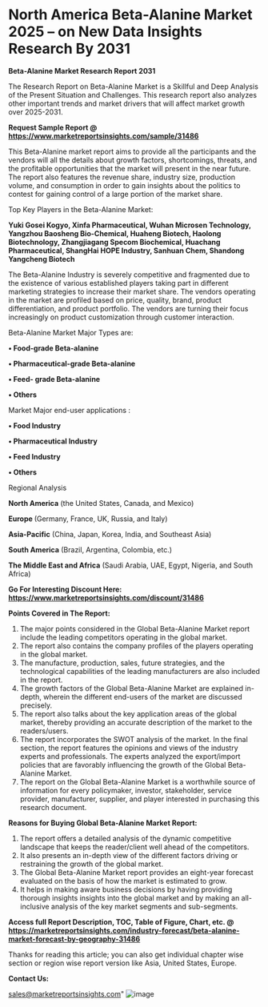  # North America Beta-Alanine Market 2025 – on New Data Insights Research By 2031

<strong>Beta-Alanine Market Research Report 2031</strong>

The Research Report on Beta-Alanine Market is a Skillful and Deep Analysis of the Present Situation and Challenges. This research report also analyzes other important trends and market drivers that will affect market growth over 2025-2031.

<strong>Request Sample Report @ <a href=https://www.marketreportsinsights.com/sample/31486>https://www.marketreportsinsights.com/sample/31486</a></strong>

This Beta-Alanine market report aims to provide all the participants and the vendors will all the details about growth factors, shortcomings, threats, and the profitable opportunities that the market will present in the near future. The report also features the revenue share, industry size, production volume, and consumption in order to gain insights about the politics to contest for gaining control of a large portion of the market share.

Top Key Players in the Beta-Alanine Market:

<strong>Yuki Gosei Kogyo, Xinfa Pharmaceutical, Wuhan Microsen Technology, Yangzhou Baosheng Bio-Chemical, Huaheng Biotech, Haolong Biotechnology, Zhangjiagang Specom Biochemical, Huachang Pharmaceutical, ShangHai HOPE Industry, Sanhuan Chem, Shandong Yangcheng Biotech</strong>

The Beta-Alanine Industry is severely competitive and fragmented due to the existence of various established players taking part in different marketing strategies to increase their market share. The vendors operating in the market are profiled based on price, quality, brand, product differentiation, and product portfolio. The vendors are turning their focus increasingly on product customization through customer interaction.

Beta-Alanine Market Major Types are:

<strong>• Food-grade Beta-alanine

• Pharmaceutical-grade Beta-alanine

• Feed- grade Beta-alanine

• Others</strong>

Market Major end-user applications :

<strong>• Food Industry

• Pharmaceutical Industry

• Feed Industry

• Others</strong>

Regional Analysis

</u><strong><b>North America</b></strong> (the United States, Canada, and Mexico)

<strong><b>Europe </b></strong>(Germany, France, UK, Russia, and Italy)

<strong><b>Asia-Pacific</b></strong> (China, Japan, Korea, India, and Southeast Asia)

<strong><b>South America</b></strong> (Brazil, Argentina, Colombia, etc.)

<strong><b>The Middle East and Africa</b></strong> (Saudi Arabia, UAE, Egypt, Nigeria, and South Africa)

<strong>Go For Interesting Discount Here: <a href=https://www.marketreportsinsights.com/discount/31486>https://www.marketreportsinsights.com/discount/31486</a></strong>

<strong>Points Covered in The Report:</strong>
<ol>
  <li>The major points considered in the Global Beta-Alanine Market report include the leading competitors operating in the global market.</li>
  <li>The report also contains the company profiles of the players operating in the global market.</li>
  <li>The manufacture, production, sales, future strategies, and the technological capabilities of the leading manufacturers are also included in the report.</li>
  <li>The growth factors of the Global Beta-Alanine Market are explained in-depth, wherein the different end-users of the market are discussed precisely.</li>
  <li>The report also talks about the key application areas of the global market, thereby providing an accurate description of the market to the readers/users.</li>
  <li>The report incorporates the SWOT analysis of the market. In the final section, the report features the opinions and views of the industry experts and professionals. The experts analyzed the export/import policies that are favorably influencing the growth of the Global Beta-Alanine Market.</li>
  <li>The report on the Global Beta-Alanine Market is a worthwhile source of information for every policymaker, investor, stakeholder, service provider, manufacturer, supplier, and player interested in purchasing this research document.</li>
</ol>
<strong>Reasons for Buying Global Beta-Alanine Market Report:</strong>

<ol>
  <li>The report offers a detailed analysis of the dynamic competitive landscape that keeps the reader/client well ahead of the competitors.</li>
  <li>It also presents an in-depth view of the different factors driving or restraining the growth of the global market.</li>
  <li>The Global Beta-Alanine Market report provides an eight-year forecast evaluated on the basis of how the market is estimated to grow.</li>
  <li>It helps in making aware business decisions by having providing thorough insights insights into the global market and by making an all-inclusive analysis of the key market segments and sub-segments.</li>
</ol>
<strong>Access full Report Description, TOC, Table of Figure, Chart, etc. @ <a href=https://marketreportsinsights.com/industry-forecast/beta-alanine-market-forecast-by-geography-31486>https://marketreportsinsights.com/industry-forecast/beta-alanine-market-forecast-by-geography-31486</a></strong>


Thanks for reading this article; you can also get individual chapter wise section or region wise report version like Asia, United States, Europe.

<strong>Contact Us:</strong>

sales@marketreportsinsights.com"
![image](https://github.com/user-attachments/assets/3f2f395f-ab28-4055-a4d4-e201e1080abe)
